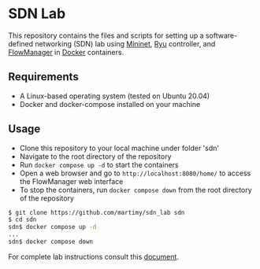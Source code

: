 # SDN Lab

This repository contains the files and scripts for setting up a software-defined networking (SDN) lab using [Mininet](https://mininet.org/), [Ryu](https://ryu-sdn.org/) controller, and [FlowManager](https://github.com/martimy/flowmanager) in [Docker](https://www.docker.com/) containers.

## Requirements

- A Linux-based operating system (tested on Ubuntu 20.04)
- Docker and docker-compose installed on your machine

## Usage

- Clone this repository to your local machine under folder 'sdn'
- Navigate to the root directory of the repository
- Run `docker compose up -d` to start the containers
- Open a web browser and go to `http://localhost:8080/home/` to access the FlowManager web interface
- To stop the containers, run `docker compose down` from the root directory of the repository

```bash
$ git clone https://github.com/martimy/sdn_lab sdn
$ cd sdn
sdn$ docker compose up -d
...
sdn$ docker compose down
```

For complete lab instructions consult this [document](docs/lab_instructions.md).
